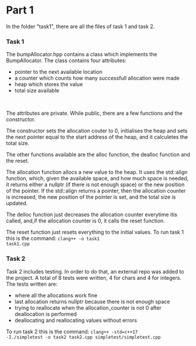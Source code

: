 # Part 1
In the folder "task1", there are all the files of task 1 and task 2. 

<h3>Task 1</h3>
The bumpAllocator.hpp contains a class which implements the BumpAllocator. The class contains four attributes: 
<ul>
    <li>pointer to the next available location</li>
    <li>a counter which counts how many successfull allocation were made</li>
    <li>heap which stores the value</li>
    <li>total size available</li>
</ul>

<br/>

The attributes are private. While public, there are a few functions and the constructor.

The constructor sets the allocation couter to 0, initialises the heap and sets the next pointer equal to the start address of the heap, and it calculetes the total size.

The other functions available are the alloc function, the dealloc function and the reset. 

The allocation function allocs a new value to the heap. It uses the std::align function, which, given the available space, and how much space is needed, it returns either a nullptr (if there is not enough space) or the new position of the pointer. If the std::align returns a pointer, then the allocation counter is increased, the new position of the pointer is set, and the total size is updated.

The delloc function just decreases the allocation counter everytime itis called, and,if the allocation counter is 0, it calls the reset function.

The reset function just resets everything to the initial values.
To run task 1 this is the command:
<code>clang++ -o task1 task1.cpp</code>

<h3>Task 2</h3>
Task 2 includes testing. In order to do that, an external repo was added to the project. A total of 8 tests were written, 4 for chars and 4 for integers.
The tests written are:
<ul>
    <li>where all the allocations work fine</li>
    <li>last allocation returns nullptr because there is not enough space</li>
    <li>trying to reallocate when the allocation_counter is not 0 after deallocation is performed</li>
    <li>deallocating and reallocating values without errors</li>
</ul>

To run task 2 this is the command:
<code>clang++ -std=c++17 -I./simpletest -o task2 task2.cpp simpletest/simpletest.cpp</code>